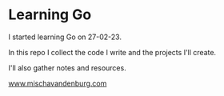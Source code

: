 # Learning Go

I started learning Go on 27-02-23. 

In this repo I collect the code I write and the projects I'll create.

I'll also gather notes and resources.

www.mischavandenburg.com
